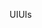 <span data-ttu-id="30c62-101">UI</span><span class="sxs-lookup"><span data-stu-id="30c62-101">UIs</span></span>